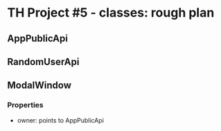 # TH Project #5 - classes: rough plan

## AppPublicApi

## RandomUserApi

## ModalWindow

### Properties

* owner: points to AppPublicApi